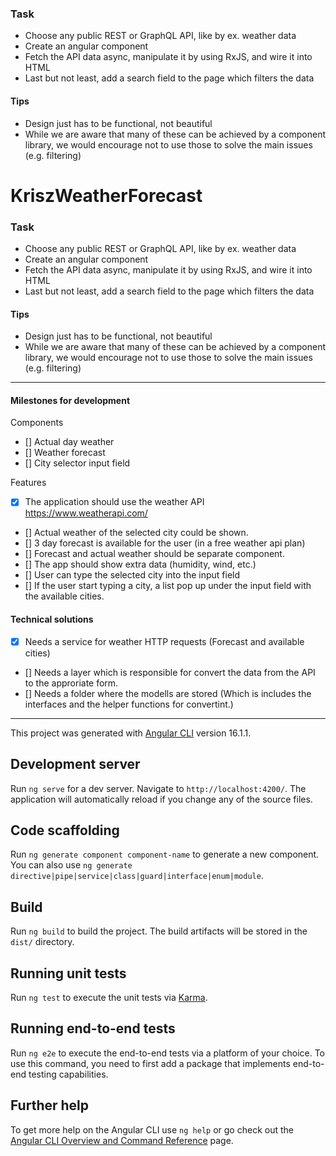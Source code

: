 ### Task

- Choose any public REST or GraphQL API, like by ex. weather data  
- Create an angular component  
- Fetch the API data async, manipulate it by using RxJS, and wire it into HTML  
- Last but not least, add a search field to the page which filters the data  

#### Tips

- Design just has to be functional, not beautiful  
- While we are aware that many of these can be achieved by a component library, we would encourage not to use those to solve the main issues (e.g. filtering)  
# KriszWeatherForecast

### Task

- Choose any public REST or GraphQL API, like by ex. weather data  
- Create an angular component  
- Fetch the API data async, manipulate it by using RxJS, and wire it into HTML  
- Last but not least, add a search field to the page which filters the data  

#### Tips

- Design just has to be functional, not beautiful  
- While we are aware that many of these can be achieved by a component library, we would encourage not to use those to solve the main issues (e.g. filtering)  

---

#### Milestones for development

 Components
- [] Actual day weather
- [] Weather forecast
- [] City selector input field

 Features
- [x] The application should use the weather API https://www.weatherapi.com/
- [] Actual weather of the selected city could be shown.
- [] 3 day forecast is available for the user (in a free weather api plan)
- [] Forecast and actual weather should be separate component.
- [] The app should show extra data (humidity, wind, etc.)
- [] User can type the selected city into the input field
- [] If the user start typing a city, a list pop up under the input field with the available cities.

#### Technical solutions
- [x] Needs a service for weather HTTP requests (Forecast and available cities)
- [] Needs a layer which is responsible for convert the data from the API to the approriate form.
- [] Needs a folder where the modells are stored (Which is includes the interfaces and the helper functions for convertint.)

---

This project was generated with [Angular CLI](https://github.com/angular/angular-cli) version 16.1.1.

## Development server

Run `ng serve` for a dev server. Navigate to `http://localhost:4200/`. The application will automatically reload if you change any of the source files.

## Code scaffolding

Run `ng generate component component-name` to generate a new component. You can also use `ng generate directive|pipe|service|class|guard|interface|enum|module`.

## Build

Run `ng build` to build the project. The build artifacts will be stored in the `dist/` directory.

## Running unit tests

Run `ng test` to execute the unit tests via [Karma](https://karma-runner.github.io).

## Running end-to-end tests

Run `ng e2e` to execute the end-to-end tests via a platform of your choice. To use this command, you need to first add a package that implements end-to-end testing capabilities.

## Further help

To get more help on the Angular CLI use `ng help` or go check out the [Angular CLI Overview and Command Reference](https://angular.io/cli) page.
